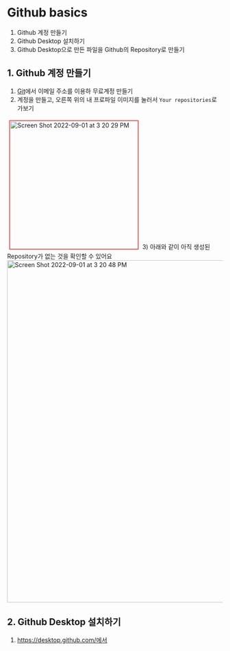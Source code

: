 # Github basics

1. Github 계정 만들기
2. Github Desktop 설치하기 
3. Github Desktop으로 만든 파일을 Github의 Repository로 만들기 

## 1. Github 계정 만들기
1) [Git](https://github.com/)에서 이메일 주소를 이용하 무료계정 만들기
2) 계정을 만들고, 오른쪽 위의 내 프로파일 이미지를 눌러서 `Your repositories`로 가보기 
<img width="300" alt="Screen Shot 2022-09-01 at 3 20 29 PM" src="https://user-images.githubusercontent.com/2341775/187848151-0facce06-0ae0-4973-95e7-bdecd7051103.png" style="margin: 5px; border: 1px solid red">
3) 아래와 같이 아직 생성된 Repository가 없는 것을 확인할 수 있어요 
<img width="800" alt="Screen Shot 2022-09-01 at 3 20 48 PM" src="https://user-images.githubusercontent.com/2341775/187849086-4cb44746-28ae-446b-9e80-26a4deac2849.png">


## 2. Github Desktop 설치하기
1) https://desktop.github.com/에서 
